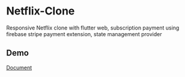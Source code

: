 # Netflix-Clone

Responsive Netflix clone with flutter web, subscription payment using firebase stripe payment extension, state management provider

## Demo

[Document](https://www.youtube.com/watch?v=4Q6YL69b0B0)



